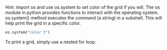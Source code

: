 <!--title={Print Grid}-->

<!--badges={Python:30}-->

<!--concepts={Indexing 2D Lists}-->

Hint: import os and use os.system to set color of the grid if you will.
The os module in python provides functions to interact with the operating system. 
os.system() method executes the command (a string) in a subshell.
This will help print the grid in a specific color.
```python
os.system("color 3")
```

To print a grid, simply use a nested for loop.

